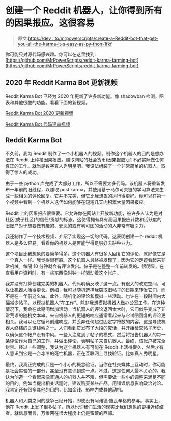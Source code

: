 # 创建一个 Reddit 机器人，让你得到所有的因果报应。这很容易

> 原文:[https://dev . to/mrpowerscripts/create-a-Reddit-bot-that-get-you-all-the-karma-it-s-easy-as-py-thon-1fkf](https://dev.to/mrpowerscripts/create-a-reddit-bot-that-gets-you-all-the-karma-it-s-easy-as-py-thon-1fkf)

你可能只对源代码感兴趣。你可以在这里找到:[https://github.com/MrPowerScripts/reddit-karma-farming-bot](https://github.com/MrPowerScripts/reddit-karma-farming-bot)

## 2020 年 Reddit Karma Bot 更新视频

Reddit Karma Bot 已经为 2020 年更新了许多新功能。像 shadowban 检测，图表和其他很酷的功能。看看下面的新视频。

[Reddit Karma Bot 2020 更新视频](https://www.youtube.com/watch?v=nWYRGXesb3I)

[Reddit Karma Bot 代码评审视频](https://www.youtube.com/watch?v=83zWIz3b7o0)

## Reddit Karma Bot

不久前，我为 Reddit 制作了一个小机器人的视频。制作这个机器人的目的是想办法在 Reddit 上种植因果报应。赚取网站的社会货币(因果报应),而不必实际做任何真正的工作。就当是数字真人秀明星吧。我设法组装了一个非常简单的机器人，取得了惊人的成功。

由于一些 python 库完成了大部分工作，所以不需要太多代码。该机器人将重新发布一年前的旧线程，以赚取 post karma，并使用基于马尔可夫链的学习算法来生成一些相关的评论回复。它并不完美，但它比我想象的运行得更好。你可以在第一个视频中看到一个机器人迭代如何能够在短短几天内积累大量因果报应。

Reddit 上的因果报应很重要。它允许你在网站上开放新功能，被许多人认为是对社区(或子社区)的信任/贡献的标志。这使得拥有具有高因果报应计数和活跃度的旧账户对于想要做有趣的、邪恶的或有利可图的活动的人非常有吸引力。

我还制作了一个技术视频，介绍了实现这一切的代码。这表明创建一个 reddit 机器人是多么容易。看看你的机器人是否能学得足够好去耕种业力。

这个项目比我想象的要简单得多。这个机器人有很多人回复它的评论，就好像它是一个真人一样。我觉得很有趣。这个机器人最终被发现了，因为它的足迹看起来非常机械。每隔 10 分钟就会有评论发出。帖子是在整整一年前转发的。很明显，在查看用户资料时，有一些东西像时钟一样驱动着这个帐户。

我并没有打算创建完美的机器人，代码明确反映了这一点。有很大的改进空间，可以让机器人活得更长。例如，我可以随机选择我窃取旧帖子的日期来转发它们，而不是在一年前这么做。此外，随机化的评论和模拟一些活动。也许在一段时间内大幅减少帖子，以模拟机器人“在工作”。除非我想模拟机器人做办公室工作。在这种情况下，我会在此期间增加活动。当机器人的评论返回太大时，它们似乎变成了非常荒谬的随机文本串。来自机器人的更短的响应通常看起来与它试图回复的评论更相关。我可以让它循环创建响应，并丢弃任何超过固定字符数的内容。这是导致机器人终结的关键线索之一。人们看到它发布了大段的废话，并开始检查帖子历史，以确保这个帐户没有中风。一些人注意到了帖子的模式，然后将报告机器人的每一条评论作为自己的工作，并做出评论，表明帖子来自机器人。最终，该账户被完全封禁。经过一些调整，我认为这个机器人有可能在 Reddit 上活得很久，然后才有人意识到它是一台冰冷的死亡机器，正在互联网上寻找验证。比如真人秀明星。

最终，我真正完成的只是一个小小的概念验证。当你在社交媒体上互动时，你可能是社会实验的一部分，甚至没有意识到这一点。不过，这是任何人最不关心的。我认为创造一个看起来像普通人的机器人并不难，但需要做一些小的调整来满足不同的目的。例如当提出相关话题时，建议购买某些产品。用错误信息影响政治讨论。我肯定还有很多其他的目的，比如金钱、影响力或其他动机。

机器人和人类之间的战争已经开始，即使没有阿诺德·施瓦辛格的参与。事实上，他在 Reddit 上发了很多帖子，所以也许我们生活的现实比我们想象的更接近终结者。就信息而言，万维网在很大程度上仍是蛮荒的西部。